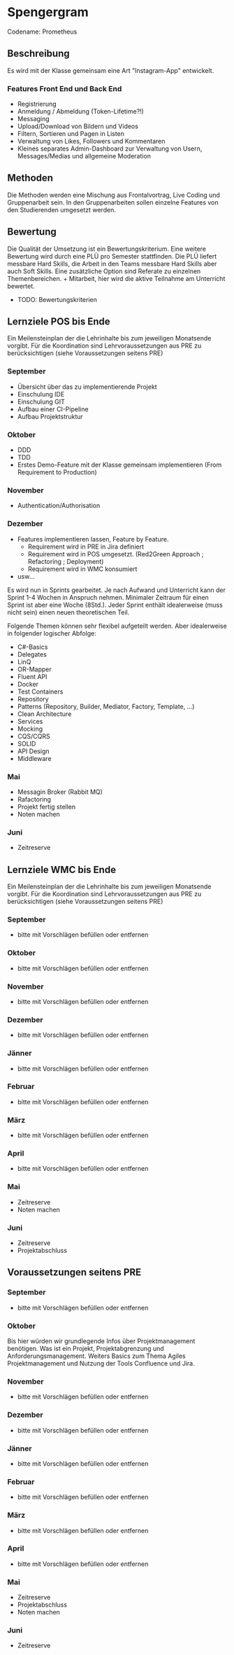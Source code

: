 # Spengergram 

Codename: Prometheus

## Beschreibung

Es wird mit der Klasse gemeinsam eine Art "Instagram-App" entwickelt. 

### Features Front End und Back End

* Registrierung
* Anmeldung / Abmeldung (Token-Lifetime?!)
* Messaging
* Upload/Download von Bildern und Videos
* Filtern, Sortieren und Pagen in Listen
* Verwaltung von Likes, Followers und Kommentaren
* Kleines separates Admin-Dashboard zur Verwaltung von Usern, Messages/Medias und allgemeine Moderation

## Methoden

Die Methoden werden eine Mischung aus Frontalvortrag, Live Coding und Gruppenarbeit sein. In den Gruppenarbeiten sollen einzelne Features von den Studierenden umgesetzt werden. 

## Bewertung

Die Qualität der Umsetzung ist ein Bewertungskriterium. Eine weitere Bewertung wird durch eine PLÜ pro Semester stattfinden. Die PLÜ liefert messbare Hard Skills, die Arbeit in den Teams messbare Hard Skills aber auch Soft Skills. Eine zusätzliche Option sind Referate zu einzelnen Themenbereichen. + Mitarbeit, hier wird die aktive Teilnahme am Unterricht bewertet.

* TODO: Bewertungskriterien

## Lernziele POS bis Ende

Ein Meilensteinplan der die Lehrinhalte bis zum jeweiligen Monatsende vorgibt. Für die Koordination sind Lehrvoraussetzungen aus PRE zu berücksichtigen (siehe Voraussetzungen seitens PRE)

### September

* Übersicht über das zu implementierende Projekt
* Einschulung IDE
* Einschulung GIT
* Aufbau einer CI-Pipeline
* Aufbau Projektstruktur

### Oktober

* DDD
* TDD
* Erstes Demo-Feature mit der Klasse gemeinsam implementieren (From Requirement to Production)

### November

* Authentication/Authorisation

### Dezember

* Features implementieren lassen, Feature by Feature.
    * Requirement wird in PRE in Jira definiert
    * Requirement wird in POS umgesetzt. (Red2Green Approach ; Refactoring ; Deployment)
    * Requirement wird in WMC konsumiert
* usw...

Es wird nun in Sprints gearbeitet. Je nach Aufwand und Unterricht kann der Sprint 1-4 Wochen in Anspruch nehmen. Minimaler Zeitraum für einen Sprint ist aber eine Woche (8Std.). Jeder Sprint enthält idealerweise (muss nicht sein) einen neuen theoretischen Teil.

Folgende Themen können sehr flexibel aufgeteilt werden. Aber idealerweise in folgender logischer Abfolge:

* C#-Basics
* Delegates
* LinQ
* OR-Mapper
* Fluent API
* Docker
* Test Containers
* Repository
* Patterns (Repository, Builder, Mediator, Factory, Template, ...)
* Clean Architecture
* Services
* Mocking
* CQS/CQRS
* SOLID
* API Design
* Middleware

### Mai

* Messagin Broker (Rabbit MQ)
* Rafactoring
* Projekt fertig stellen
* Noten machen

### Juni

* Zeitreserve

## Lernziele WMC bis Ende

Ein Meilensteinplan der die Lehrinhalte bis zum jeweiligen Monatsende vorgibt. Für die Koordination sind Lehrvoraussetzungen aus PRE zu berücksichtigen (siehe Voraussetzungen seitens PRE)

### September

* bitte mit Vorschlägen befüllen oder entfernen

### Oktober

* bitte mit Vorschlägen befüllen oder entfernen

### November

* bitte mit Vorschlägen befüllen oder entfernen

### Dezember

* bitte mit Vorschlägen befüllen oder entfernen

### Jänner

* bitte mit Vorschlägen befüllen oder entfernen

### Februar

* bitte mit Vorschlägen befüllen oder entfernen

### März

* bitte mit Vorschlägen befüllen oder entfernen

### April

* bitte mit Vorschlägen befüllen oder entfernen

### Mai

* Zeitreserve
* Noten machen

### Juni

* Zeitreserve
* Projektabschluss

## Voraussetzungen seitens PRE

### September

* bitte mit Vorschlägen befüllen oder entfernen

### Oktober

Bis hier würden wir grundlegende Infos über Projektmanagement benötigen. Was ist ein Projekt, Projektabgrenzung und Anforderungsmanagement. Weiters Basics zum Thema Agiles Projektmanagement und Nutzung der Tools Confluence und Jira.

### November

* bitte mit Vorschlägen befüllen oder entfernen

### Dezember

* bitte mit Vorschlägen befüllen oder entfernen

### Jänner

* bitte mit Vorschlägen befüllen oder entfernen

### Februar

* bitte mit Vorschlägen befüllen oder entfernen

### März

* bitte mit Vorschlägen befüllen oder entfernen

### April

* bitte mit Vorschlägen befüllen oder entfernen

### Mai

* Zeitreserve
* Projektabschluss
* Noten machen

### Juni

* Zeitreserve
